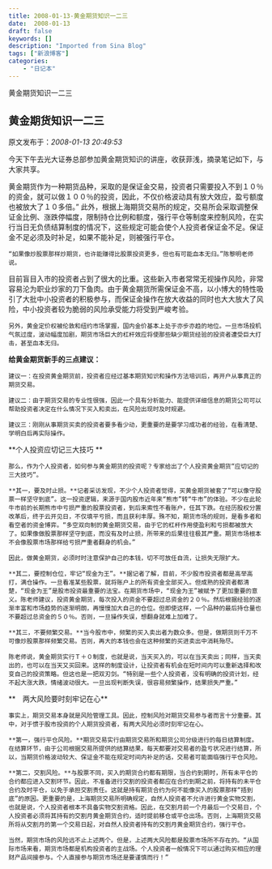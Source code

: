 ```yaml
---
title: 2008-01-13-黄金期货知识一二三
date:  2008-01-13
draft: false
keywords: []
description: "Imported from Sina Blog"
tags: ["新浪博客"]
categories: 
    - "日记本"
---
```

黄金期货知识一二三
## 黄金期货知识一二三

 原文发布于：*2008-01-13 20:49:53*

 今天下午去光大证券总部参加黄金期货知识的讲座，收获菲浅，摘录笔记如下，与大家共享。
  
黄金期货作为一种期货品种，采取的是保证金交易，投资者只需要投入不到１０％的资金，就可以做１００％的投资，因此，不仅价格波动具有放大效应，盈亏额度也被放大了１０多倍。” 此外，根据上海期货交易所的规定，交易所会采取调整保证金比例、涨跌停幅度，限制持仓比例和额度，强行平仓等制度来控制风险，在实行当日无负债结算制度的情况下，这些规定可能会使个人投资者保证金不足。保证金不足必须及时补足，如果不能补足，则被强行平仓。

    “如果像炒股票那样炒期货，也许能赚得比股票投资更多，但也有可能血本无归。”陈黎明老师说。

目前盲目入市的投资者占到了很大的比重。这些新入市者常常无视操作风险，非常容易沦为职业炒家的刀下鱼肉。由于黄金期货所需保证金不高，以小博大的特性吸引了大批中小投资者的积极参与，而保证金操作在放大收益的同时也大大放大了风险，中小投资者较为脆弱的风险承受能力将受到严峻考验。

    另外，黄金定价权被伦敦和纽约市场掌握，国内金价基本上处于亦步亦趋的地位。一旦市场投机气氛过度，波动幅度加剧，期货市场巨大的杠杆效应将使那些缺少期货经验的投资者遭受巨大打击，甚至血本无归。

**给黄金期货新手的三点建议：**

    建议一：在投资黄金期货前，投资者应经过基本期货知识和操作方法培训后，再开户从事真正的期货交易。

    建议二：由于期货交易的专业性很强，因此一个具有分析能力、能提供详细信息的期货公司可以帮助投资者决定在什么情况下买入和卖出，在风险出现时及时规避。

    建议三：刚刚从事期货买卖的投资者要多看少动，更重要的是要学习成功者的经验，在看清楚、学明白后再实际操作。

 

**个人投资应切记三大技巧 **

    那么，作为个人投资者，如何参与黄金期货的投资呢？专家给出了个人投资黄金期货“应切记的三大技巧”。  

    **其一，要及时止损。**记者采访发现，不少个人投资者觉得，买黄金期货被套了“可以像守股票一样坚守到底”。这一投资逻辑，来源于国内股市近年来“熊市”转“牛市”的体验。不少在此轮牛市前的长期熊市中亏损严重的股票投资者，到后来索性不看账户，任其下跌。在经历股权分置改革后，终于云开见日，不仅填平亏损，而且获利丰厚。殊不知，期货市场的规则，是看多者和看空者的资金博弈。“多空双向制的黄金期货交易，由于它的杠杆作用使盈利和亏损都被放大了。如果像做股票那样坚守到底，而没有及时止损，所带来的后果往往极其严重。期货市场根本不会像股票市场那样给亏损严重者翻身的机会。” 

    因此，做黄金期货，必须时时注意保护自己的本钱，切不可放任自流，让损失无限扩大。

    **其二，要控制仓位，牢记“现金为王”。**据记者了解，目前，不少股市投资者都是高举高打，满仓操作。一旦看准某些股票，就将账户上的所有资金全部买入。但成熟的投资者都清楚，“现金为王”是股市投资最重要的法宝。在期货市场中，“现金为王”被赋予了更加重要的意义。陈老师建议，投资黄金期货，每次投入的资金不要超过总资金的２０％。然后根据经验的逐渐丰富和市场趋势的逐渐明朗，再慢慢加大自己的仓位。但即使这样，一个品种的最后持仓量也不要超过总资金的５０％。否则，一旦操作失误，想翻身就难上加难了。

    **其三，不要频繁交易。**当今股市中，频繁的买入卖出者为数众多。但是，做期货则千万不可像炒股票那样频繁交易。否则，再大的本钱也会在这种频繁的买进卖出中消耗殆尽。

    陈老师说，黄金期货实行Ｔ＋０制度，也就是说，当天买入的，可以在当天卖出；同样，当天卖出的，也可以在当天又买回来。这样的制度设计，让投资者有机会在短时间内可以重新选择和改变自己的投资策略。但这也是一把双刃剑。“特别是一些个人投资者，没有明确的投资计划，经不起大涨大跌，情绪波动很大。一旦出现判断失误，很容易频繁操作，结果损失严重。”

**　两大风险要时刻牢记在心**

    事实上，期货交易本身就是风险管理工具。因此，控制风险对期货交易参与者而言十分重要。其中，对于惯于股市投资的个人期货投资者，有两大风险必须时刻牢记在心。

    **第一，强行平仓风险。**期货交易实行由期货交易所和期货公司分级进行的每日结算制度。在结算环节，由于公司根据交易所提供的结算结果，每天都要对交易者的盈亏状况进行结算，所以，当期货价格波动较大、保证金不能在规定时间内补足的话，交易者可能面临强行平仓风险。

    **第二，交割风险。**与股票不同，买入的期货合约都有期限，当合约到期时，所有未平仓的合约都应进入交割环节。因此，不准备进行交割的投资者都应在合约到期之前，将持有的未平仓合约及时平仓，以免于承担交割责任。这就是持有期货合约为何不能像买入的股票那样“捂到底”的原因。更重要的是，上海期货交易所明确规定，自然人投资者不允许进行黄金实物交割，也就是说，个人投资者根本不具备实物交割资格。因此，在交割月前一个月最后一个交易日，个人投资者必须将其持有的交割月黄金期货合约，适时提前移仓或平仓出场。否则，上海期货交易所将从交割月的第一个交易日起，对自然人投资者持有的交割月黄金期货合约，强行平仓。

    当然，期货市场的风险远不止上述两个。但是，上述两大风险都是股票市场所不存在的。“从国际市场来看，期货市场都是机构投资者的主战场。个人投资者一般情况下可以通过购买相应的理财产品间接参与。个人直接参与期货市场还是要谨慎而行！”


